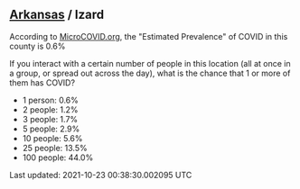 
## [Arkansas](/united-states/arkansas) / Izard

According to [MicroCOVID.org](http://microcovid.org),
the "Estimated Prevalence" of COVID in this county is 0.6%

If you interact with a certain number of people in this location
(all at once in a group, or spread out across the day), what is the chance that
1 or more of them has COVID?

- 1 person: 0.6%
- 2 people: 1.2%
- 3 people: 1.7%
- 5 people: 2.9%
- 10 people: 5.6%
- 25 people: 13.5%
- 100 people: 44.0%

Last updated: 2021-10-23 00:38:30.002095 UTC
